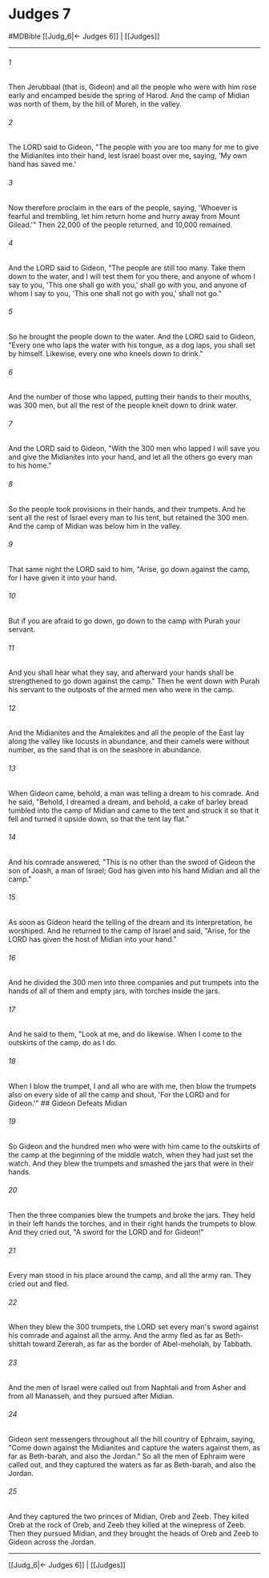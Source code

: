 # Judges 7
#MDBible
[[Judg_6|← Judges 6]] | [[Judges]]

***

###### 1 

Then Jerubbaal (that is, Gideon) and all the people who were with him rose early and encamped beside the spring of Harod. And the camp of Midian was north of them, by the hill of Moreh, in the valley. 

###### 2 

The LORD said to Gideon, "The people with you are too many for me to give the Midianites into their hand, lest Israel boast over me, saying, 'My own hand has saved me.' 

###### 3 

Now therefore proclaim in the ears of the people, saying, 'Whoever is fearful and trembling, let him return home and hurry away from Mount Gilead.'" Then 22,000 of the people returned, and 10,000 remained. 

###### 4 

And the LORD said to Gideon, "The people are still too many. Take them down to the water, and I will test them for you there, and anyone of whom I say to you, 'This one shall go with you,' shall go with you, and anyone of whom I say to you, 'This one shall not go with you,' shall not go." 

###### 5 

So he brought the people down to the water. And the LORD said to Gideon, "Every one who laps the water with his tongue, as a dog laps, you shall set by himself. Likewise, every one who kneels down to drink." 

###### 6 

And the number of those who lapped, putting their hands to their mouths, was 300 men, but all the rest of the people knelt down to drink water. 

###### 7 

And the LORD said to Gideon, "With the 300 men who lapped I will save you and give the Midianites into your hand, and let all the others go every man to his home." 

###### 8 

So the people took provisions in their hands, and their trumpets. And he sent all the rest of Israel every man to his tent, but retained the 300 men. And the camp of Midian was below him in the valley. 

###### 9 

That same night the LORD said to him, "Arise, go down against the camp, for I have given it into your hand. 

###### 10 

But if you are afraid to go down, go down to the camp with Purah your servant. 

###### 11 

And you shall hear what they say, and afterward your hands shall be strengthened to go down against the camp." Then he went down with Purah his servant to the outposts of the armed men who were in the camp. 

###### 12 

And the Midianites and the Amalekites and all the people of the East lay along the valley like locusts in abundance, and their camels were without number, as the sand that is on the seashore in abundance. 

###### 13 

When Gideon came, behold, a man was telling a dream to his comrade. And he said, "Behold, I dreamed a dream, and behold, a cake of barley bread tumbled into the camp of Midian and came to the tent and struck it so that it fell and turned it upside down, so that the tent lay flat." 

###### 14 

And his comrade answered, "This is no other than the sword of Gideon the son of Joash, a man of Israel; God has given into his hand Midian and all the camp." 

###### 15 

As soon as Gideon heard the telling of the dream and its interpretation, he worshiped. And he returned to the camp of Israel and said, "Arise, for the LORD has given the host of Midian into your hand." 

###### 16 

And he divided the 300 men into three companies and put trumpets into the hands of all of them and empty jars, with torches inside the jars. 

###### 17 

And he said to them, "Look at me, and do likewise. When I come to the outskirts of the camp, do as I do. 

###### 18 

When I blow the trumpet, I and all who are with me, then blow the trumpets also on every side of all the camp and shout, 'For the LORD and for Gideon.'" ## Gideon Defeats Midian 

###### 19 

So Gideon and the hundred men who were with him came to the outskirts of the camp at the beginning of the middle watch, when they had just set the watch. And they blew the trumpets and smashed the jars that were in their hands. 

###### 20 

Then the three companies blew the trumpets and broke the jars. They held in their left hands the torches, and in their right hands the trumpets to blow. And they cried out, "A sword for the LORD and for Gideon!" 

###### 21 

Every man stood in his place around the camp, and all the army ran. They cried out and fled. 

###### 22 

When they blew the 300 trumpets, the LORD set every man's sword against his comrade and against all the army. And the army fled as far as Beth-shittah toward Zererah, as far as the border of Abel-meholah, by Tabbath. 

###### 23 

And the men of Israel were called out from Naphtali and from Asher and from all Manasseh, and they pursued after Midian. 

###### 24 

Gideon sent messengers throughout all the hill country of Ephraim, saying, "Come down against the Midianites and capture the waters against them, as far as Beth-barah, and also the Jordan." So all the men of Ephraim were called out, and they captured the waters as far as Beth-barah, and also the Jordan. 

###### 25 

And they captured the two princes of Midian, Oreb and Zeeb. They killed Oreb at the rock of Oreb, and Zeeb they killed at the winepress of Zeeb. Then they pursued Midian, and they brought the heads of Oreb and Zeeb to Gideon across the Jordan. 

***

[[Judg_6|← Judges 6]] | [[Judges]]
